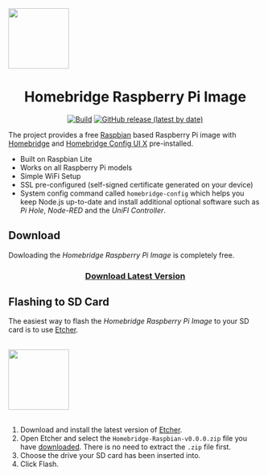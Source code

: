 <span align="center">
<a href="#">
<img src="https://user-images.githubusercontent.com/3979615/62948461-bae3bd00-be27-11e9-81b5-05c65c388a1e.png" height="120">
</a>
  
# Homebridge Raspberry Pi Image

[![Build](https://github.com/oznu/pi-gen/workflows/CI/badge.svg)](https://github.com/oznu/pi-gen/actions)
[![GitHub release (latest by date)](https://img.shields.io/github/v/release/oznu/pi-gen?label=Version)](https://github.com/oznu/pi-gen/releases/latest)

</span>

The project provides a free [Raspbian](https://www.raspberrypi.org/downloads/raspbian/) based Raspberry Pi image with [Homebridge](https://github.com/nfarina/homebridge) and [Homebridge Config UI X](https://github.com/oznu/homebridge-config-ui-x) pre-installed.

* Built on Raspbian Lite
* Works on all Raspberry Pi models
* Simple WiFi Setup
* SSL pre-configured (self-signed certificate generated on your device)
* System config command called `homebridge-config` which helps you keep Node.js up-to-date and install additional optional software such as *Pi Hole*, *Node-RED* and the *UniFI Controller*.

## Download

Dowloading the *Homebridge Raspberry Pi Image* is completely free.


<span align="center">
  
### [Download Latest Version](https://github.com/oznu/pi-gen/releases/latest)
  
</span>

## Flashing to SD Card

The easiest way to flash the *Homebridge Raspberry Pi Image* to your SD card is to use [Etcher](https://www.balena.io/etcher/).



<span align="center">
  <br>
  <a href="#">
    <img src="https://user-images.githubusercontent.com/3979615/74602030-a5ae5a80-50f8-11ea-885c-2e019105d318.gif" height="120">
  </a>
  <br> <br>
</span>



1. Download and install the latest version of [Etcher](https://www.balena.io/etcher/).
2. Open Etcher and select the `Homebridge-Raspbian-v0.0.0.zip` file you have [downloaded](https://github.com/oznu/pi-gen/releases/latest). There is no need to extract the `.zip` file first.
3. Choose the drive your SD card has been inserted into.
4. Click Flash.

